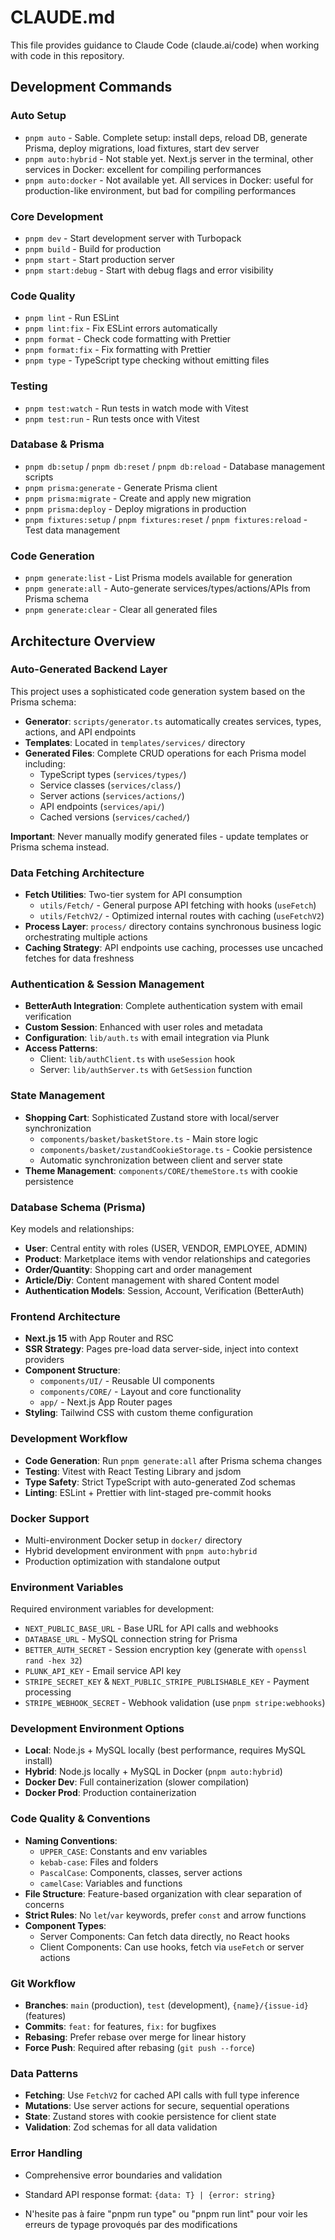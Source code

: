 # CLAUDE.md

This file provides guidance to Claude Code (claude.ai/code) when working with code in this repository.

## Development Commands

### Auto Setup

- `pnpm auto` - Sable. Complete setup: install deps, reload DB, generate Prisma, deploy migrations, load fixtures, start dev server
- `pnpm auto:hybrid` - Not stable yet. Next.js server in the terminal, other services in Docker: excellent for compiling performances
- `pnpm auto:docker` - Not available yet. All services in Docker: useful for production-like environment, but bad for compiling performances

### Core Development

- `pnpm dev` - Start development server with Turbopack
- `pnpm build` - Build for production
- `pnpm start` - Start production server
- `pnpm start:debug` - Start with debug flags and error visibility

### Code Quality

- `pnpm lint` - Run ESLint
- `pnpm lint:fix` - Fix ESLint errors automatically
- `pnpm format` - Check code formatting with Prettier
- `pnpm format:fix` - Fix formatting with Prettier
- `pnpm type` - TypeScript type checking without emitting files

### Testing

- `pnpm test:watch` - Run tests in watch mode with Vitest
- `pnpm test:run` - Run tests once with Vitest

### Database & Prisma

- `pnpm db:setup` / `pnpm db:reset` / `pnpm db:reload` - Database management scripts
- `pnpm prisma:generate` - Generate Prisma client
- `pnpm prisma:migrate` - Create and apply new migration
- `pnpm prisma:deploy` - Deploy migrations in production
- `pnpm fixtures:setup` / `pnpm fixtures:reset` / `pnpm fixtures:reload` - Test data management

### Code Generation

- `pnpm generate:list` - List Prisma models available for generation
- `pnpm generate:all` - Auto-generate services/types/actions/APIs from Prisma schema
- `pnpm generate:clear` - Clear all generated files

## Architecture Overview

### Auto-Generated Backend Layer

This project uses a sophisticated code generation system based on the Prisma schema:

- **Generator**: `scripts/generator.ts` automatically creates services, types, actions, and API endpoints
- **Templates**: Located in `templates/services/` directory
- **Generated Files**: Complete CRUD operations for each Prisma model including:
    - TypeScript types (`services/types/`)
    - Service classes (`services/class/`)
    - Server actions (`services/actions/`)
    - API endpoints (`services/api/`)
    - Cached versions (`services/cached/`)

**Important**: Never manually modify generated files - update templates or Prisma schema instead.

### Data Fetching Architecture

- **Fetch Utilities**: Two-tier system for API consumption
    - `utils/Fetch/` - General purpose API fetching with hooks (`useFetch`)
    - `utils/FetchV2/` - Optimized internal routes with caching (`useFetchV2`)
- **Process Layer**: `process/` directory contains synchronous business logic orchestrating multiple actions
- **Caching Strategy**: API endpoints use caching, processes use uncached fetches for data freshness

### Authentication & Session Management

- **BetterAuth Integration**: Complete authentication system with email verification
- **Custom Session**: Enhanced with user roles and metadata
- **Configuration**: `lib/auth.ts` with email integration via Plunk
- **Access Patterns**:
    - Client: `lib/authClient.ts` with `useSession` hook
    - Server: `lib/authServer.ts` with `GetSession` function

### State Management

- **Shopping Cart**: Sophisticated Zustand store with local/server synchronization
    - `components/basket/basketStore.ts` - Main store logic
    - `components/basket/zustandCookieStorage.ts` - Cookie persistence
    - Automatic synchronization between client and server state
- **Theme Management**: `components/CORE/themeStore.ts` with cookie persistence

### Database Schema (Prisma)

Key models and relationships:

- **User**: Central entity with roles (USER, VENDOR, EMPLOYEE, ADMIN)
- **Product**: Marketplace items with vendor relationships and categories
- **Order/Quantity**: Shopping cart and order management
- **Article/Diy**: Content management with shared Content model
- **Authentication Models**: Session, Account, Verification (BetterAuth)

### Frontend Architecture

- **Next.js 15** with App Router and RSC
- **SSR Strategy**: Pages pre-load data server-side, inject into context providers
- **Component Structure**:
    - `components/UI/` - Reusable UI components
    - `components/CORE/` - Layout and core functionality
    - `app/` - Next.js App Router pages
- **Styling**: Tailwind CSS with custom theme configuration

### Development Workflow

- **Code Generation**: Run `pnpm generate:all` after Prisma schema changes
- **Testing**: Vitest with React Testing Library and jsdom
- **Type Safety**: Strict TypeScript with auto-generated Zod schemas
- **Linting**: ESLint + Prettier with lint-staged pre-commit hooks

### Docker Support

- Multi-environment Docker setup in `docker/` directory
- Hybrid development environment with `pnpm auto:hybrid`
- Production optimization with standalone output

### Environment Variables

Required environment variables for development:

- `NEXT_PUBLIC_BASE_URL` - Base URL for API calls and webhooks
- `DATABASE_URL` - MySQL connection string for Prisma
- `BETTER_AUTH_SECRET` - Session encryption key (generate with `openssl rand -hex 32`)
- `PLUNK_API_KEY` - Email service API key
- `STRIPE_SECRET_KEY` & `NEXT_PUBLIC_STRIPE_PUBLISHABLE_KEY` - Payment processing
- `STRIPE_WEBHOOK_SECRET` - Webhook validation (use `pnpm stripe:webhooks`)

### Development Environment Options

- **Local**: Node.js + MySQL locally (best performance, requires MySQL install)
- **Hybrid**: Node.js locally + MySQL in Docker (`pnpm auto:hybrid`)
- **Docker Dev**: Full containerization (slower compilation)
- **Docker Prod**: Production containerization

### Code Quality & Conventions

- **Naming Conventions**:
    - `UPPER_CASE`: Constants and env variables
    - `kebab-case`: Files and folders
    - `PascalCase`: Components, classes, server actions
    - `camelCase`: Variables and functions
- **File Structure**: Feature-based organization with clear separation of concerns
- **Strict Rules**: No `let`/`var` keywords, prefer `const` and arrow functions
- **Component Types**:
    - Server Components: Can fetch data directly, no React hooks
    - Client Components: Can use hooks, fetch via `useFetch` or server actions

### Git Workflow

- **Branches**: `main` (production), `test` (development), `{name}/{issue-id}` (features)
- **Commits**: `feat:` for features, `fix:` for bugfixes
- **Rebasing**: Prefer rebase over merge for linear history
- **Force Push**: Required after rebasing (`git push --force`)

### Data Patterns

- **Fetching**: Use `FetchV2` for cached API calls with full type inference
- **Mutations**: Use server actions for secure, sequential operations
- **State**: Zustand stores with cookie persistence for client state
- **Validation**: Zod schemas for all data validation

### Error Handling

- Comprehensive error boundaries and validation
- Standard API response format: `{data: T} | {error: string}`

- N'hesite pas à faire "pnpm run type" ou "pnpm run lint" pour voir les erreurs de typage provoqués par des modifications
